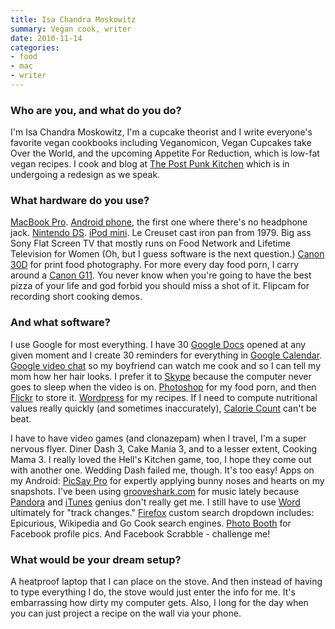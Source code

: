```yaml
---
title: Isa Chandra Moskowitz
summary: Vegan cook, writer
date: 2010-11-14
categories:
- food
- mac
- writer
---
```


### Who are you, and what do you do?

I'm Isa Chandra Moskowitz, I'm a cupcake theorist and I write everyone's favorite vegan cookbooks including Veganomicon, Vegan Cupcakes take Over the World, and the upcoming Appetite For Reduction, which is low-fat vegan recipes. I cook and blog at [The Post Punk Kitchen](http://theppk.com/ "The vegan cooking and baking website.") which is in undergoing a redesign as we speak.

### What hardware do you use?

[MacBook Pro][macbook-pro]. [Android phone][g1], the first one where there's no headphone jack. [Nintendo DS][ds]. [iPod mini][ipod-mini]. Le Creuset cast iron pan from 1979. Big ass Sony Flat Screen TV that mostly runs on Food Network and Lifetime Television for Women (Oh, but I guess software is the next question.) [Canon 30D][eos-30d] for print food photography. For more every day food porn, I carry around a [Canon G11][powershot-g11]. You never know when you're going to have the best pizza of your life and god forbid you should miss a shot of it. Flipcam for recording short cooking demos.

### And what software?

I use Google for most everything. I have 30 [Google Docs][google-docs] opened at any given moment and I create 30 reminders for everything in [Google Calendar][google-calendar]. [Google video chat][google-talk] so my boyfriend can watch me cook and so I can tell my mom how her hair looks. I prefer it to [Skype][] because the computer never goes to sleep when the video is on. [Photoshop][] for my food porn, and then [Flickr][] to store it. [Wordpress][] for my recipes. If I need to compute nutritional values really quickly (and sometimes inaccurately), [Calorie Count](http://caloriecount.about.com/cc/recipe_analysis.php "A too lfor tracking calories in a recipe.") can't be beat.

I have to have video games (and clonazepam) when I travel, I'm a super nervous flyer. Diner Dash 3, Cake Mania 3, and to a lesser extent, Cooking Mama 3. I really loved the Hell's Kitchen game, too, I hope they come out with another one. Wedding Dash failed me, though. It's too easy! Apps on my Android: [PicSay Pro][picsay-pro] for expertly applying bunny noses and hearts on my snapshots. I've been using [grooveshark.com][grooveshark] for music lately because [Pandora][] and [iTunes][] genius don't really get me. I still have to use [Word][] ultimately for "track changes." [Firefox][] custom search dropdown includes: Epicurious, Wikipedia and Go Cook search engines. [Photo Booth][photo-booth] for Facebook profile pics. And Facebook Scrabble - challenge me!

### What would be your dream setup?

A heatproof laptop that I can place on the stove. And then instead of having to type everything I do, the stove would just enter the info for me. It's embarrassing how dirty my computer gets. Also, I long for the day when you can just project a recipe on the wall via your phone.

[ds]: http://web.archive.org/web/20140510075212/http://www.nintendo.com/ds "A portable gaming console."
[eos-30d]: http://web.archive.org/web/20151029072053/http://www.usa.canon.com:80/cusa/support/consumer/eos_slr_camera_systems/eos_digital_slr_cameras/eos_30d? "An 8.2 megapixel digital SLR."
[firefox]: https://www.mozilla.org/en-US/firefox/new/ "A cross-platform open-source web browser."
[flickr]: https://www.flickr.com/ "A photo sharing website."
[g1]: https://en.wikipedia.org/wiki/HTC_Dream "An Android smartphone."
[google-calendar]: https://en.wikipedia.org/wiki/Google_Calendar "A web-based calendar client."
[google-docs]: https://en.wikipedia.org/wiki/Google_Docs "A web-based office suite."
[google-talk]: https://en.wikipedia.org/wiki/Google_Talk "Google's own audio/video/text chat system."
[grooveshark]: https://en.wikipedia.org/wiki/Grooveshark "A music streaming service."
[ipod-mini]: https://en.wikipedia.org/wiki/IPod_Mini "A mid-range audio player."
[itunes]: https://www.apple.com/itunes/ "A jukebox application and online store."
[macbook-pro]: https://www.apple.com/macbook-pro/ "A laptop."
[pandora]: http://www.pandora.com/ "A personalised Internet radio station."
[photo-booth]: https://en.wikipedia.org/wiki/Photo_Booth "Software to take photos using the built-in camera of recent Macs."
[photoshop]: https://www.adobe.com/products/photoshop.html "A bitmap image editor."
[picsay-pro]: http://www.picsaypro.com/ "Photo editing software for Android."
[powershot-g11]: https://www.usa.canon.com/cusa/consumer/products/cameras/digital_cameras/powershot_g11 "A 10 megapixel digital camera."
[skype]: https://www.skype.com/en/ "Voice and video chat software."
[word]: https://products.office.com/en-us/word "A document editor."
[wordpress]: https://wordpress.com/ "Weblog publishing software."
